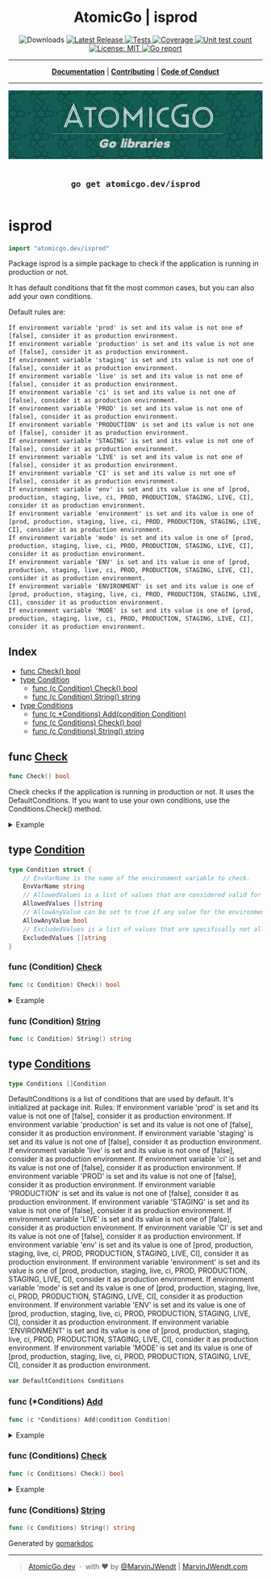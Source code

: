 <h1 align="center">AtomicGo | isprod</h1>

<p align="center">
<img src="https://img.shields.io/endpoint?url=https%3A%2F%2Fatomicgo.dev%2Fapi%2Fshields%2Fisprod&style=flat-square" alt="Downloads">

<a href="https://github.com/atomicgo/isprod/releases">
<img src="https://img.shields.io/github/v/release/atomicgo/isprod?style=flat-square" alt="Latest Release">
</a>

<a href="https://codecov.io/gh/atomicgo/isprod" target="_blank">
<img src="https://img.shields.io/github/actions/workflow/status/atomicgo/isprod/go.yml?style=flat-square" alt="Tests">
</a>

<a href="https://codecov.io/gh/atomicgo/isprod" target="_blank">
<img src="https://img.shields.io/codecov/c/gh/atomicgo/isprod?color=magenta&logo=codecov&style=flat-square" alt="Coverage">
</a>

<a href="https://codecov.io/gh/atomicgo/isprod">
<!-- unittestcount:start --><img src="https://img.shields.io/badge/Unit_Tests-6-magenta?style=flat-square" alt="Unit test count"><!-- unittestcount:end -->
</a>

<a href="https://opensource.org/licenses/MIT" target="_blank">
<img src="https://img.shields.io/badge/License-MIT-yellow.svg?style=flat-square" alt="License: MIT">
</a>
  
<a href="https://goreportcard.com/report/github.com/atomicgo/isprod" target="_blank">
<img src="https://goreportcard.com/badge/github.com/atomicgo/isprod?style=flat-square" alt="Go report">
</a>   

</p>

---

<p align="center">
<strong><a href="https://pkg.go.dev/atomicgo.dev/isprod#section-documentation" target="_blank">Documentation</a></strong>
|
<strong><a href="https://github.com/atomicgo/atomicgo/blob/main/CONTRIBUTING.md" target="_blank">Contributing</a></strong>
|
<strong><a href="https://github.com/atomicgo/atomicgo/blob/main/CODE_OF_CONDUCT.md" target="_blank">Code of Conduct</a></strong>
</p>

---

<p align="center">
  <img src="https://raw.githubusercontent.com/atomicgo/atomicgo/main/assets/header.png" alt="AtomicGo">
</p>

<p align="center">
<table>
<tbody>
</tbody>
</table>
</p>
<h3  align="center"><pre>go get atomicgo.dev/isprod</pre></h3>
<p align="center">
<table>
<tbody>
</tbody>
</table>
</p>

<!-- gomarkdoc:embed:start -->

<!-- Code generated by gomarkdoc. DO NOT EDIT -->

# isprod

```go
import "atomicgo.dev/isprod"
```

Package isprod is a simple package to check if the application is running in production or not.

It has default conditions that fit the most common cases, but you can also add your own conditions.

Default rules are:

```
If environment variable 'prod' is set and its value is not one of [false], consider it as production environment.
If environment variable 'production' is set and its value is not one of [false], consider it as production environment.
If environment variable 'staging' is set and its value is not one of [false], consider it as production environment.
If environment variable 'live' is set and its value is not one of [false], consider it as production environment.
If environment variable 'ci' is set and its value is not one of [false], consider it as production environment.
If environment variable 'PROD' is set and its value is not one of [false], consider it as production environment.
If environment variable 'PRODUCTION' is set and its value is not one of [false], consider it as production environment.
If environment variable 'STAGING' is set and its value is not one of [false], consider it as production environment.
If environment variable 'LIVE' is set and its value is not one of [false], consider it as production environment.
If environment variable 'CI' is set and its value is not one of [false], consider it as production environment.
If environment variable 'env' is set and its value is one of [prod, production, staging, live, ci, PROD, PRODUCTION, STAGING, LIVE, CI], consider it as production environment.
If environment variable 'environment' is set and its value is one of [prod, production, staging, live, ci, PROD, PRODUCTION, STAGING, LIVE, CI], consider it as production environment.
If environment variable 'mode' is set and its value is one of [prod, production, staging, live, ci, PROD, PRODUCTION, STAGING, LIVE, CI], consider it as production environment.
If environment variable 'ENV' is set and its value is one of [prod, production, staging, live, ci, PROD, PRODUCTION, STAGING, LIVE, CI], consider it as production environment.
If environment variable 'ENVIRONMENT' is set and its value is one of [prod, production, staging, live, ci, PROD, PRODUCTION, STAGING, LIVE, CI], consider it as production environment.
If environment variable 'MODE' is set and its value is one of [prod, production, staging, live, ci, PROD, PRODUCTION, STAGING, LIVE, CI], consider it as production environment.
```

## Index

- [func Check\(\) bool](<#Check>)
- [type Condition](<#Condition>)
  - [func \(c Condition\) Check\(\) bool](<#Condition.Check>)
  - [func \(c Condition\) String\(\) string](<#Condition.String>)
- [type Conditions](<#Conditions>)
  - [func \(c \*Conditions\) Add\(condition Condition\)](<#Conditions.Add>)
  - [func \(c Conditions\) Check\(\) bool](<#Conditions.Check>)
  - [func \(c Conditions\) String\(\) string](<#Conditions.String>)


<a name="Check"></a>
## func [Check](<https://github.com/atomicgo/isprod/blob/main/isprod.go#L156>)

```go
func Check() bool
```

Check checks if the application is running in production or not. It uses the DefaultConditions. If you want to use your own conditions, use the Conditions.Check\(\) method.

<details><summary>Example</summary>
<p>



```go
package main

import (
	"atomicgo.dev/isprod"
	"fmt"
	"os"
)

func main() {
	os.Setenv("PRODUCTION", "true") // Many common names are supported. See DefaultConditions.
	fmt.Println(isprod.Check())
}
```

#### Output

```
true
```

</p>
</details>

<a name="Condition"></a>
## type [Condition](<https://github.com/atomicgo/isprod/blob/main/isprod.go#L80-L89>)



```go
type Condition struct {
    // EnvVarName is the name of the environment variable to check.
    EnvVarName string
    // AllowedValues is a list of values that are considered valid for the environment variable.
    AllowedValues []string
    // AllowAnyValue can be set to true if any value for the environment variable is allowed.
    AllowAnyValue bool
    // ExcludedValues is a list of values that are specifically not allowed, even if AllowAnyValue is set to true.
    ExcludedValues []string
}
```

<a name="Condition.Check"></a>
### func \(Condition\) [Check](<https://github.com/atomicgo/isprod/blob/main/isprod.go#L91>)

```go
func (c Condition) Check() bool
```



<details><summary>Example</summary>
<p>



```go
package main

import (
	"atomicgo.dev/isprod"
	"fmt"
	"os"
)

func main() {
	os.Setenv("MY_ENV_VAR", "live")

	cond := isprod.Condition{
		EnvVarName:     "MY_ENV_VAR",
		AllowAnyValue:  true,
		ExcludedValues: []string{"false"},
	}

	fmt.Println(cond.Check())
}
```

#### Output

```
true
```

</p>
</details>

<a name="Condition.String"></a>
### func \(Condition\) [String](<https://github.com/atomicgo/isprod/blob/main/isprod.go#L120>)

```go
func (c Condition) String() string
```



<a name="Conditions"></a>
## type [Conditions](<https://github.com/atomicgo/isprod/blob/main/isprod.go#L129>)



```go
type Conditions []Condition
```

<a name="DefaultConditions"></a>DefaultConditions is a list of conditions that are used by default. It's initialized at package init. Rules: If environment variable 'prod' is set and its value is not one of \[false\], consider it as production environment. If environment variable 'production' is set and its value is not one of \[false\], consider it as production environment. If environment variable 'staging' is set and its value is not one of \[false\], consider it as production environment. If environment variable 'live' is set and its value is not one of \[false\], consider it as production environment. If environment variable 'ci' is set and its value is not one of \[false\], consider it as production environment. If environment variable 'PROD' is set and its value is not one of \[false\], consider it as production environment. If environment variable 'PRODUCTION' is set and its value is not one of \[false\], consider it as production environment. If environment variable 'STAGING' is set and its value is not one of \[false\], consider it as production environment. If environment variable 'LIVE' is set and its value is not one of \[false\], consider it as production environment. If environment variable 'CI' is set and its value is not one of \[false\], consider it as production environment. If environment variable 'env' is set and its value is one of \[prod, production, staging, live, ci, PROD, PRODUCTION, STAGING, LIVE, CI\], consider it as production environment. If environment variable 'environment' is set and its value is one of \[prod, production, staging, live, ci, PROD, PRODUCTION, STAGING, LIVE, CI\], consider it as production environment. If environment variable 'mode' is set and its value is one of \[prod, production, staging, live, ci, PROD, PRODUCTION, STAGING, LIVE, CI\], consider it as production environment. If environment variable 'ENV' is set and its value is one of \[prod, production, staging, live, ci, PROD, PRODUCTION, STAGING, LIVE, CI\], consider it as production environment. If environment variable 'ENVIRONMENT' is set and its value is one of \[prod, production, staging, live, ci, PROD, PRODUCTION, STAGING, LIVE, CI\], consider it as production environment. If environment variable 'MODE' is set and its value is one of \[prod, production, staging, live, ci, PROD, PRODUCTION, STAGING, LIVE, CI\], consider it as production environment.

```go
var DefaultConditions Conditions
```

<a name="Conditions.Add"></a>
### func \(\*Conditions\) [Add](<https://github.com/atomicgo/isprod/blob/main/isprod.go#L131>)

```go
func (c *Conditions) Add(condition Condition)
```



<details><summary>Example</summary>
<p>



```go
package main

import (
	"atomicgo.dev/isprod"
	"fmt"
)

func main() {
	var conds isprod.Conditions

	cond1 := isprod.Condition{
		EnvVarName:    "ENV_VAR_1",
		AllowAnyValue: true,
	}
	cond2 := isprod.Condition{
		EnvVarName:    "ENV_VAR_2",
		AllowAnyValue: true,
	}

	conds.Add(cond1)
	conds.Add(cond2)

	fmt.Println(len(conds))
}
```

#### Output

```
2
```

</p>
</details>

<a name="Conditions.Check"></a>
### func \(Conditions\) [Check](<https://github.com/atomicgo/isprod/blob/main/isprod.go#L135>)

```go
func (c Conditions) Check() bool
```



<details><summary>Example</summary>
<p>



```go
package main

import (
	"atomicgo.dev/isprod"
	"fmt"
	"os"
)

func main() {
	os.Setenv("ENV_VAR_1", "true")

	var conds isprod.Conditions

	cond1 := isprod.Condition{
		EnvVarName:    "ENV_VAR_1",
		AllowAnyValue: true,
	}
	cond2 := isprod.Condition{
		EnvVarName:    "ENV_VAR_2",
		AllowAnyValue: true,
	}

	conds.Add(cond1)
	conds.Add(cond2)

	fmt.Println(conds.Check())
}
```

#### Output

```
true
```

</p>
</details>

<a name="Conditions.String"></a>
### func \(Conditions\) [String](<https://github.com/atomicgo/isprod/blob/main/isprod.go#L145>)

```go
func (c Conditions) String() string
```



Generated by [gomarkdoc](<https://github.com/princjef/gomarkdoc>)


<!-- gomarkdoc:embed:end -->

---

> [AtomicGo.dev](https://atomicgo.dev) &nbsp;&middot;&nbsp;
> with ❤️ by [@MarvinJWendt](https://github.com/MarvinJWendt) |
> [MarvinJWendt.com](https://marvinjwendt.com)
